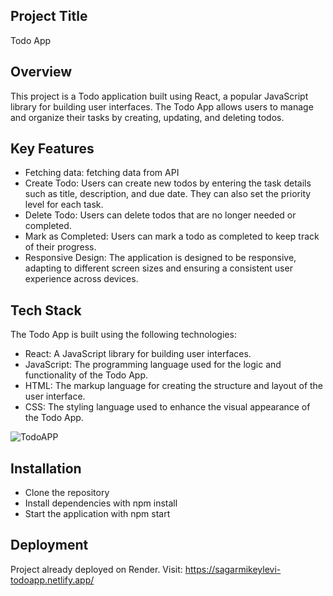 ## Project Title
Todo App

## Overview
This project is a Todo application built using React, a popular JavaScript library for building user interfaces. The Todo App allows users to manage and organize their tasks by creating, updating, and deleting todos. 

## Key Features
- Fetching data: fetching data from API
- Create Todo: Users can create new todos by entering the task details such as title, description, and due date. They can also set the priority level for each task.
- Delete Todo: Users can delete todos that are no longer needed or completed.
- Mark as Completed: Users can mark a todo as completed to keep track of their progress.
- Responsive Design: The application is designed to be responsive, adapting to different screen sizes and ensuring a consistent user experience across devices.

## Tech Stack
The Todo App is built using the following technologies:

- React: A JavaScript library for building user interfaces.
- JavaScript: The programming language used for the logic and functionality of the Todo App.
- HTML: The markup language for creating the structure and layout of the user interface.
- CSS: The styling language used to enhance the visual appearance of the Todo App.

![TodoAPP](https://github.com/Sagarmikeylevi/React-Todo_App/assets/114811573/e33b23e4-8a84-4e33-b224-81c32f167e07)


## Installation
- Clone the repository
- Install dependencies with npm install
- Start the application with npm start

## Deployment
Project already deployed on Render. Visit: https://sagarmikeylevi-todoapp.netlify.app/
